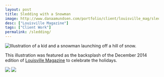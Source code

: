 ```yaml
---
layout: post
title: Sledding with a Snowman
image: http://www.danaamundsen.com/portfolio/client/louisville_mag/sledding.png
desc: ["Louisville Magazine"]
tags: ["Client Work"]
permalink: /sledding/
---
```


![Illustration of a kid and a snowman launching off a hill of snow.](http://www.danaamundsen.com/portfolio/client/louisville_mag/sledding.png)

This illustration was featured as the backsplash of the December 2014 edition of [Louisville Magazine](https://louisville.com/) to celebrate the holidays.

![](http://www.danaamundsen.com/portfolio/client/louisville_mag/thumbnails.png)
![](http://www.danaamundsen.com/portfolio/client/louisville_mag/thumbnails2.png)
